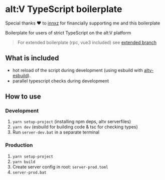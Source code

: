 # alt:V TypeScript boilerplate

Special thanks ❤️ to [innxz](https://github.com/innxz) for financially supporting me and this boilerplate

Boilerplate for users of strict TypeScript on the alt:V platform<br>

> For extended boilerplate (rpc, vue3 included) see [extended branch](https://github.com/xxshady/altv-xts-boilerplate/tree/extended)

## What is included
- hot reload of the script during development (using esbuild with [altv-esbuild](https://github.com/xxshady/altv-esbuild)).
- parallel typescript checks during development

## How to use

### Development
1. `yarn setup-project` (installing npm deps, altv serverfiles)
2. `yarn dev` (esbuild for building code & tsc for checking types)
3. Run `server-dev.bat` in a separate terminal

### Production
1. `yarn setup-project`
2. `yarn build`
3. Create server config in root: `server-prod.toml`
4. `server-prod.bat`
